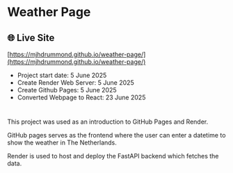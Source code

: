 # Weather Page

## 🌐 Live Site

[https://mjhdrummond.github.io/weather-page/](https://mjhdrummond.github.io/weather-page/)

- Project start date: 5 June 2025
- Create Render Web Server: 5 June 2025
- Create Github Pages: 5 June 2025
- Converted Webpage to React: 23 June 2025
#

This project was used as an introduction to GitHub Pages and Render. 

GitHub pages serves as the frontend where the user can enter a datetime to show the weather in The Netherlands. 

Render is used to host and deploy the FastAPI backend which fetches the data.


